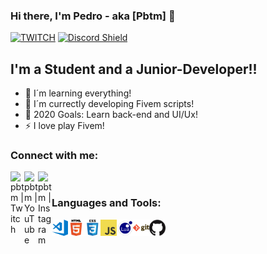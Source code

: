 ### Hi there, I'm Pedro - aka [Pbtm] 👋

[![TWITCH](https://img.shields.io/twitch/status/pbtmpt?color=%239146FF&logo=twitch&style=for-the-badge&url=https%3A%2F%2www.twitch.tv/pbtmpt)](https://www.twitch.tv/pbtmpt)
[![Discord Shield](https://img.shields.io/discord/767819803447656448?color=red&label=Discord&logo=discord&logoColor=white&style=for-the-badge&url=https%3A%2F%2Fdiscord.gg)](https://discord.gg/SQ7DFHkZ6f)

## I'm a Student and a Junior-Developer!!

- 🔭 I´m learning everything!
- 👯 I´m currectly developing Fivem scripts!
- 🥅 2020 Goals: Learn back-end and UI/Ux!
- ⚡ I love play Fivem!

### Connect with me:

[<img align="left" alt="pbtm | Twitch" width="22px" src="https://camo.githubusercontent.com/80fd45e5ca8aa2f6f1ef116418f9927f297a1d11b2524349d5cc3d4b31f90623/68747470733a2f2f696d672e69636f6e73382e636f6d2f666c75656e742f32782f7477697463682e706e67" />][website]
[<img align="left" alt="pbtm | YouTube" width="22px" src="https://cdn.jsdelivr.net/npm/simple-icons@v3/icons/youtube.svg" />][youtube]
[<img align="left" alt="pbtm | Instagram" width="22px" src="https://camo.githubusercontent.com/7d7411f39f33234c090efbdc7a62f4208ace9aea7926f470d4b8c5678a90d8df/68747470733a2f2f692e6962622e636f2f747a38736b484d2f69636f6e73382d696e7374616772616d2d34382e706e67"/>][instagram]

<br />

### Languages and Tools:

<img align="left" alt="Visual Studio Code" width="26px" src="https://raw.githubusercontent.com/github/explore/80688e429a7d4ef2fca1e82350fe8e3517d3494d/topics/visual-studio-code/visual-studio-code.png" />
<img align="left" alt="HTML5" width="26px" src="https://raw.githubusercontent.com/github/explore/80688e429a7d4ef2fca1e82350fe8e3517d3494d/topics/html/html.png" />
<img align="left" alt="CSS3" width="26px" src="https://raw.githubusercontent.com/github/explore/80688e429a7d4ef2fca1e82350fe8e3517d3494d/topics/css/css.png" />
<img align="left" alt="JavaScript" width="26px" src="https://raw.githubusercontent.com/github/explore/80688e429a7d4ef2fca1e82350fe8e3517d3494d/topics/javascript/javascript.png" />
<img align="left" alt="Lua" width="26px" src="https://raw.githubusercontent.com/github/explore/80688e429a7d4ef2fca1e82350fe8e3517d3494d/topics/lua/lua.png" />
<img align="left" alt="Git" width="26px" src="https://raw.githubusercontent.com/github/explore/80688e429a7d4ef2fca1e82350fe8e3517d3494d/topics/git/git.png" />
<img align="left" alt="GitHub" width="26px" src="https://raw.githubusercontent.com/github/explore/78df643247d429f6cc873026c0622819ad797942/topics/github/github.png" />

[website]: https://www.twitch.tv/pbtmpt
[youtube]: https://www.youtube.com/channel/UCRpmJS54IRzINnPfGtyjAQg
[instagram]: https://www.instagram.com/_pedro_wp9
